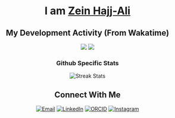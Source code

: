 <div>
    <h1 align="center">I am <a href="https://zeinh.ca">Zein Hajj-Ali</a></h1>
</div> 
<p align="center"></p>  

<div>
    <h2 align="center">My Development Activity (From Wakatime)</h2>
    <div align="center">
        <img src="https://wakatime.com/share/@75629a78-30d5-445b-a392-6f90a5b81140/8966738f-387f-4d34-aa91-8bb834f372dc.png" />
        <img src="https://wakatime.com/share/@75629a78-30d5-445b-a392-6f90a5b81140/461a48fb-d720-4d78-b549-817542a8e823.png" />
    </div>
</div>

<div align="center">
    <h3>Github Specific Stats</h2>
    <img src="https://github-readme-streak-stats.herokuapp.com?user=zeinhajjali&theme=holi-theme" alt="Streak Stats"/>
</div>

<div align="center">
    <h2>Connect With Me</h2>
    <a href="mailto:zeinhajjali@outlook.com"><img src="https://img.shields.io/badge/Email-gray?style=for-the-badge&logo=microsoftoutlook&logoColor=0078D4&link=mailto:zeinhajjali@outlook.com" alt="Email" /></a>
    <a href="https://linkedin.com/in/zeinhajjali"><img src="https://img.shields.io/badge/LinkedIn-gray?style=for-the-badge&logo=LinkedIn&logoColor=0A66C2&link=https://linkedin.com/in/zeinhajjali" alt="LinkedIn" /></a>
    <a href="https://orcid.org/0000-0003-3919-1193"><img src="https://img.shields.io/badge/ORCID-gray?style=for-the-badge&logo=orcid&logoColor=A6CE39&link=https://orcid.org/0000-0003-3919-1193" alt="ORCID" /></a>
    <a href="https://instagram.com/zeinhajjali"><img src="https://img.shields.io/badge/Instagram-gray?style=for-the-badge&logo=instagram&logoColor=E4405F&link=https://instagram.com/zeinhajjali" alt="Instagram" /></a>
</div>

    
